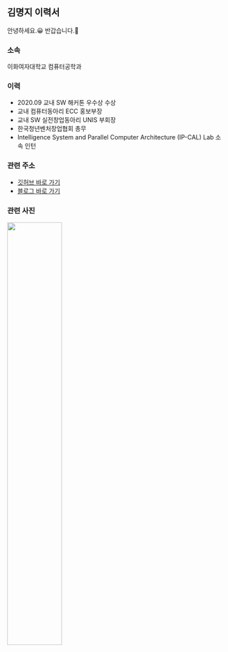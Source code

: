 ## 김명지 이력서

안녕하세요.:grinning: 반갑습니다.:hugs:

### 소속

이화여자대학교 컴퓨터공학과

### 이력

- 2020.09 교내 SW 해커톤 우수상 수상
- 교내 컴퓨터동아리 ECC 홍보부장
- 교내 SW 실전창업동아리 UNIS 부회장
- 한국청년벤처창업협회 총무
- Intelligence System and Parallel Computer Architecture (IP-CAL) Lab 소속 인턴

### 관련 주소

- [깃허브 바로 가기](https://github.com/Gom3rye)
- [블로그 바로 가기](https://gom3rye.tistory.com/)

### 관련 사진

<img src="https://user-images.githubusercontent.com/88931238/132168803-7035bafd-d26b-46c4-a37d-8def229e3689.jpg" width="50%">

